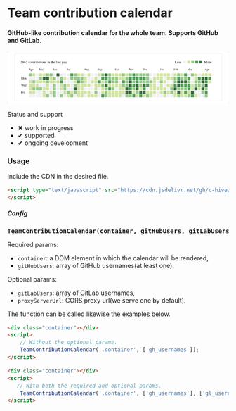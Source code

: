 # Team contribution calendar

#### GitHub-like contribution calendar for the whole team. Supports GitHub and GitLab.

![](etc/preview.gif)

Status and support

- &#x2716; work in progress
- &#x2714; supported
- &#x2714; ongoing development

### Usage

Include the CDN in the desired file.
```html
<script type="text/javascript" src="https://cdn.jsdelivr.net/gh/c-hive/team-contribution-calendar/dist/team-contribution-calendar.min.js">
</script>
```

##### Config

<pre>
<b>TeamContributionCalendar(container, gitHubUsers, gitLabUsers, proxyServerUrl)</b>
</pre>
    	
Required params:
- `container`: a DOM element in which the calendar will be rendered,
- `gitHubUsers`: array of GitHub usernames(at least one).

Optional params:
- `gitLabUsers`: array of GitLab usernames,
- `proxyServerUrl`: CORS proxy url(we serve one by default).

The function can be called likewise the examples below.

```html
<div class="container"></div>
<script>
	// Without the optional params.
	TeamContributionCalendar('.container', ['gh_usernames']);
</script>
```

```html
<div class="container"></div>
<script>
   // With both the required and optional params.
	TeamContributionCalendar('.container', ['gh_usernames'], ['gl_usernames'], 'https://proxy-server-url.com');
</script>
```